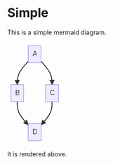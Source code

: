 # Simple

This is a simple mermaid diagram.

<svg xmlns:xlink="http://www.w3.org/1999/xlink" height="233" fill="#333" font-family="&quot;trebuchet ms&quot;,verdana,arial,sans-serif" font-size="16px" style="max-width:124.640625px" viewBox="0 0 124.641 233">
  <defs>
    <path id="b" stroke-dasharray="1,0" d="m0 0 10 5-10 5z"/>
  </defs>
  <g opacity="1">
    <path fill="none" stroke="#333" stroke-width="2px" marker-end="url(#a)" d="m47.473 44.015-4.157 4.664c-4.157 4.664-12.47 13.993-16.628 22.823-4.157 8.831-4.157 17.165-4.157 21.331V97"/>
    <defs>
      <marker id="a" markerHeight="6" markerUnits="strokeWidth" markerWidth="8" orient="auto" refX="9" refY="5" viewBox="0 0 10 10">
        <use xlink:href="#b" stroke-dasharray="1,0"/>
      </marker>
    </defs>
  </g>
  <g opacity="1">
    <path fill="none" stroke="#333" stroke-width="2px" marker-end="url(#c)" d="m76.91 44.015 4.157 4.664c4.157 4.664 12.47 13.993 16.628 22.823 4.157 8.831 4.157 17.165 4.157 21.331V97"/>
    <defs>
      <marker id="c" markerHeight="6" markerUnits="strokeWidth" markerWidth="8" orient="auto" refX="9" refY="5" viewBox="0 0 10 10">
        <use xlink:href="#b" stroke-dasharray="1,0"/>
      </marker>
    </defs>
  </g>
  <g opacity="1">
    <path fill="none" stroke="#333" stroke-width="2px" marker-end="url(#d)" d="M22.531 136v4.167c0 4.166 0 12.5 4.126 21.295 4.126 8.796 12.377 18.054 16.503 22.684l4.125 4.629"/>
    <defs>
      <marker id="d" markerHeight="6" markerUnits="strokeWidth" markerWidth="8" orient="auto" refX="9" refY="5" viewBox="0 0 10 10">
        <use xlink:href="#b" stroke-dasharray="1,0"/>
      </marker>
    </defs>
  </g>
  <g opacity="1">
    <path fill="none" stroke="#333" stroke-width="2px" marker-end="url(#e)" d="M101.852 136v4.167c0 4.166 0 12.5-4.126 21.295-4.126 8.796-12.377 18.054-16.503 22.684l-4.125 4.629"/>
    <defs>
      <marker id="e" markerHeight="6" markerUnits="strokeWidth" markerWidth="8" orient="auto" refX="9" refY="5" viewBox="0 0 10 10">
        <use xlink:href="#b" stroke-dasharray="1,0"/>
      </marker>
    </defs>
  </g>
  <foreignObject width="0" height="0" color="#333" style="background-color:#e8e8e8;text-align:center">
    <div xmlns="http://www.w3.org/1999/xhtml" display="inline-block" style="white-space:nowrap">
      <span fill="#333" color="#333" style="background-color:#e8e8e8;text-align:center"/>
    </div>
  </foreignObject>
  <foreignObject width="0" height="0" color="#333" style="background-color:#e8e8e8;text-align:center">
    <div xmlns="http://www.w3.org/1999/xhtml" display="inline-block" style="white-space:nowrap">
      <span fill="#333" color="#333" style="background-color:#e8e8e8;text-align:center"/>
    </div>
  </foreignObject>
  <foreignObject width="0" height="0" color="#333" style="background-color:#e8e8e8;text-align:center">
    <div xmlns="http://www.w3.org/1999/xhtml" display="inline-block" style="white-space:nowrap">
      <span fill="#333" color="#333" style="background-color:#e8e8e8;text-align:center"/>
    </div>
  </foreignObject>
  <foreignObject width="0" height="0" color="#333" style="background-color:#e8e8e8;text-align:center">
    <div xmlns="http://www.w3.org/1999/xhtml" display="inline-block" style="white-space:nowrap">
      <span fill="#333" color="#333" style="background-color:#e8e8e8;text-align:center"/>
    </div>
  </foreignObject>
  <g opacity="1" transform="translate(62.191 27.5)">
    <rect width="29.438" height="39" x="-14.719" y="-19.5" fill="#ececff" stroke="#9370db" stroke-width="1px" rx="0" ry="0"/>
    <foreignObject width="9.438" height="19" transform="translate(-4.719 -9.5)" color="#333" style="text-align:center">
      <div xmlns="http://www.w3.org/1999/xhtml" display="inline-block" style="white-space:nowrap">
        A
      </div>
    </foreignObject>
  </g>
  <g opacity="1" transform="translate(22.531 116.5)">
    <rect width="29.063" height="39" x="-14.531" y="-19.5" fill="#ececff" stroke="#9370db" stroke-width="1px" rx="0" ry="0"/>
    <foreignObject width="9.063" height="19" transform="translate(-4.531 -9.5)" color="#333" style="text-align:center">
      <div xmlns="http://www.w3.org/1999/xhtml" display="inline-block" style="white-space:nowrap">
        B
      </div>
    </foreignObject>
  </g>
  <g opacity="1" transform="translate(101.852 116.5)">
    <rect width="29.578" height="39" x="-14.789" y="-19.5" fill="#ececff" stroke="#9370db" stroke-width="1px" rx="0" ry="0"/>
    <foreignObject width="9.578" height="19" transform="translate(-4.79 -9.5)" color="#333" style="text-align:center">
      <div xmlns="http://www.w3.org/1999/xhtml" display="inline-block" style="white-space:nowrap">
        C
      </div>
    </foreignObject>
  </g>
  <g opacity="1" transform="translate(62.191 205.5)">
    <rect width="29.813" height="39" x="-14.906" y="-19.5" fill="#ececff" stroke="#9370db" stroke-width="1px" rx="0" ry="0"/>
    <foreignObject width="9.813" height="19" transform="translate(-4.906 -9.5)" color="#333" style="text-align:center">
      <div xmlns="http://www.w3.org/1999/xhtml" display="inline-block" style="white-space:nowrap">
        D
      </div>
    </foreignObject>
  </g>
</svg>


It is rendered above.
